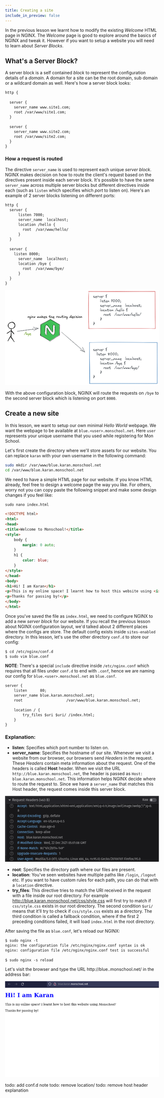 ```yaml
---
title: Creating a site
include_in_preview: false
---
```


In the previous lesson we learnt how to modify the existing _Welcome_ HTML page in NGINX. The _Welcome_ page is good to explore around the basics of NGINX and tweak it. However if you want to setup a website you will need to learn about _Server Blocks_.

## What's a Server Block?

A server block is a self contained _block_ to represent the configuration details of a _domain_. A domain for a site can be the root domain, sub domain or a wildcard domain as well. Here's how a server block looks:

```
http {

  server {
    server_name www.site1.com;
    root /var/www/site1.com;
  }

  server {
    server_name www.site2.com;
    root /var/www/site2.com;
  }
}
```

### How a request is routed

The directive `server_name` is used to represent each unique _server block_. NGINX makes decision on how to route the client's request based on the directives present inside each server block. It's possible to have the same `server_name` across multiple server blocks but different directives inside each (such as `listen` which specifies which _port_ to listen on). Here's an example of 2 server blocks listening on different ports:

```
http {
  server {
      listen 7000;
      server_name  localhost;
      location /hello {
        root  /var/www/hello/
      }
  }

  server {
    listen 8000;
      server_name  localhost;
      location /bye {
        root  /var/www/bye/
      }
  }
}
```

![img](./img/nginx-route.png)

With the above configuration block, NGINX will route the requests on `/bye` to the second server block which is listening on port `8000`.

## Create a new site

In this lesson, we want to setup our own minimal _Hello World_ webpage. We want the webpage to be available at `blue.<user>.monschool.net`. Here `user` represents your unique username that you used while registering for Mon School.

Let's first create the directory where we'll store assets for our website. You can replace `karan` with your own username in the following command:

```bash
sudo mkdir /var/www/blue.karan.monschool.net
cd /var/www/blue.karan.monschool.net
```

We need to have a simple HTML page for our website. If you know HTML already, feel free to design a welcome page the way you like. For others, worry not you can copy paste the following snippet and make some design changes if you feel like:

```
sudo nano index.html
```

```html
<!DOCTYPE html>
<html>
<head>
<title>Welcome to Monschool!</title>
<style>
    body {
        margin: 0 auto;
    }
    h1 {
        color: blue;
    }
</style>
</head>
<body>
<h1>Hi! I am Karan</h1>
<p>This is my online space! I learnt how to host this website using <i>Monschool!</i></p>
<p>Thanks for passing by!</p>
</body>
</html>                                                                                                                                                            
```

Once you've saved the file as `index.html`, we need to configure NGINX to add a new _server block_ for our website. If you recall the previous lesson about NGINX configuration layout, we'd talked about 2 different places where the configs are store. The default config exists inside `sites-enabled` directory. In this lesson, let's use the other directory `conf.d` to store our config:

```
$ cd /etc/nginx/conf.d
$ sudo vim blue.conf
```

**NOTE**: There's a special `include` directive inside `/etc/nginx.conf` which requires that all files under `conf.d` to end with `.conf`, hence we are naming our config for `blue.<user>.monschool.net` as `blue.conf`.

```
server {
    listen      80;
    server_name blue.karan.monschool.net;
    root                    /var/www/blue.karan.monschool.net;

    location / {
        try_files $uri $uri/ /index.html;
    }
}
```

### Explanation:

- **listen**: Specifies which port number to listen on.
- **server_name**: Specifies the hostname of our site. Whenever we visit a website from our browser, our browsers send _Headers_ in the request. These _Headers_ contain meta information about the request. One of the headers is called **Host** header. When we visit the URL `http://blue.karan.monschool.net`, the header is passed as `Host: blue.karan.monschool.net`. This information helps NGINX decide where to route the request to. Since we have a `server_name` that matches this Host header, the request comes inside this server block.

![img](./img/nginx-request-headers.png)

- **root**: Specifies the directory path where our files are present.
- **location**: You've seen websites have multiple paths like `/login`, `/logout` etc. If you want to have custom rules for each path, you can do that with a `location` directive.
- **try_files**: This directive tries to match the URI received in the request with a file inside our root directory. For example http://blue.karan.monschool.net/css/style.css will first try to match if `css/style.css` exists in our root directory. The second condition `$uri/` means that it'll try to check if `css/style.css` exists as a directory. The third condition is called a fallback condition, where if the first 2 preceding conditions failed, it will load `index.html` in the root directory.

After saving the file as `blue.conf`, let's reload our NGINX:

```
$ sudo nginx -t
nginx: the configuration file /etc/nginx/nginx.conf syntax is ok
nginx: configuration file /etc/nginx/nginx.conf test is successful

$ sudo nginx -s reload
```

Let's visit the browser and type the URL http://blue.<user>.monschool.net/ in the address bar:

![img](./img/nginx-blue-site.png)


todo: add conf.d note
todo: remove location/
todo: remove host header explanation